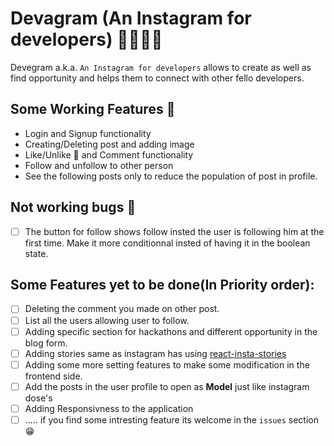 # Devagram (An Instagram for developers) 👩‍💻👩‍💻

Devegram a.k.a. `An Instagram for developers` allows to create as well as find opportunity and helps them to connect with other fello developers.

## Some Working Features 💪

- Login and Signup functionality
- Creating/Deleting post and adding image
- Like/Unlike 💖 and Comment functionality
- Follow and unfollow to other person
- See the following posts only to reduce the population of post in profile.

## Not working bugs 🐞

- [ ] The button for follow shows follow insted the user is following him at the first time. Make it more conditionnal insted of having it in the boolean state.

## Some Features yet to be done(In Priority order):

- [ ] Deleting the comment you made on other post.
- [ ] List all the users allowing user to follow.
- [ ] Adding specific section for hackathons and different opportunity in the blog form.
- [ ] Adding stories same as instagram has using [react-insta-stories](https://www.npmjs.com/package/react-insta-stories)
- [ ] Adding some more setting features to make some modification in the frontend side.
- [ ] Add the posts in the user profile to open as **Model** just like instagram dose's
- [ ] Adding Responsivness to the application
- [ ] ..... if you find some intresting feature its welcome in the `issues` section😁
